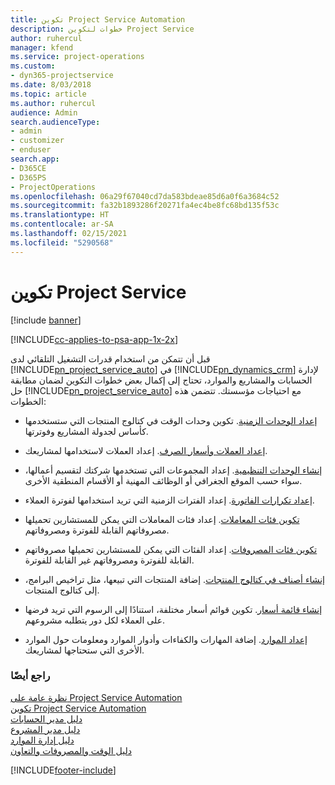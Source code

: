 ```yaml
---
title: تكوين Project Service Automation
description: خطوات لتكوين Project Service
author: ruhercul
manager: kfend
ms.service: project-operations
ms.custom:
- dyn365-projectservice
ms.date: 8/03/2018
ms.topic: article
ms.author: ruhercul
audience: Admin
search.audienceType:
- admin
- customizer
- enduser
search.app:
- D365CE
- D365PS
- ProjectOperations
ms.openlocfilehash: 06a29f67040cd7da583bdeae85d6a0f6a3684c52
ms.sourcegitcommit: fa32b1893286f20271fa4ec4be8fc68bd135f53c
ms.translationtype: HT
ms.contentlocale: ar-SA
ms.lasthandoff: 02/15/2021
ms.locfileid: "5290568"
---
```

# <a name="configure-project-service"></a>تكوين Project Service

[!include [banner](../includes/psa-now-project-operations.md)]

[!INCLUDE[cc-applies-to-psa-app-1x-2x](../includes/cc-applies-to-psa-app-1x-2x.md)]

قبل أن تتمكن من استخدام قدرات التشغيل التلقائي لدى [!INCLUDE[pn_project_service_auto](../includes/pn-project-service-auto.md)] في [!INCLUDE[pn_dynamics_crm](../includes/pn-dynamics-crm.md)] لإدارة الحسابات والمشاريع والموارد، تحتاج إلى إكمال بعض خطوات التكوين لضمان مطابقة حل [!INCLUDE[pn_project_service_auto](../includes/pn-project-service-auto.md)] مع احتياجات مؤسستك. تتضمن هذه الخطوات:  
  
-   [إعداد الوحدات الزمنية](../psa/set-up-time-units.md). تكوين وحدات الوقت في كتالوج المنتجات التي ستستخدمها كأساس لجدولة المشاريع وفوترتها.  
  
-   [إعداد العملات وأسعار الصرف](../psa/set-up-currencies-exchange-rates.md). إعداد العملات لاستخدامها لمشاريعك.  
  
-   [إنشاء الوحدات التنظيمية](../psa/create-organizational-units.md). إعداد المجموعات التي تستخدمها شركتك لتقسيم أعمالها، سواء حسب الموقع الجغرافي أو الوظائف المهنية أو الأقسام المنطقية الأخرى.  
  
-   [إعداد تكرارات الفاتورة](../psa/set-up-invoice-frequencies.md). إعداد الفترات الزمنية التي تريد استخدامها لفوترة العملاء.  
  
-   [تكوين فئات المعاملات](../psa/configure-transaction-categories.md). إعداد فئات المعاملات التي يمكن للمستشارين تحميلها مصروفاتهم القابلة للفوترة ومصروفاتهم.  
  
-   [تكوين فئات المصروفات](../psa/configure-expense-categories.md). إعداد الفئات التي يمكن للمستشارين تحميلها مصروفاتهم القابلة للفوترة ومصروفاتهم غير القابلة للفوترة.  
  
-   [إنشاء أصناف في كتالوج المنتجات](../psa/create-product-catalog-items.md). إضافة المنتجات التي تبيعها، مثل تراخيص البرامج، إلى كتالوج المنتجات.  
  
-   [إنشاء قائمة أسعار](../psa/create-price-list.md). تكوين قوائم أسعار مختلفة، استنادًا إلى الرسوم التي تريد فرضها على العملاء لكل دور يتطلبه مشروعهم.  
  
-   [إعداد الموارد](../psa/set-up-resources.md). إضافة المهارات والكفاءات وأدوار الموارد ومعلومات حول الموارد الأخرى التي ستحتاجها لمشاريعك.  
  
### <a name="see-also"></a>راجع أيضًا  
 [نظرة عامة على Project Service Automation](../psa/overview.md)   
 [تكوين Project Service Automation](../psa/configure.md)   
 [دليل مدير الحسابات](../psa/account-manager-guide.md)   
 [دليل مدير المشروع](../psa/project-manager-guide.md)   
 [دليل إدارة الموارد](../psa/resource-manager-guide.md)   
 [دليل الوقت والمصروفات والتعاون](../psa/time-expense-collaboration-guide.md)


[!INCLUDE[footer-include](../includes/footer-banner.md)]